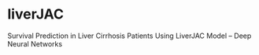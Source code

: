 # liverJAC
Survival Prediction in Liver Cirrhosis Patients Using LiverJAC Model – Deep Neural Networks​
